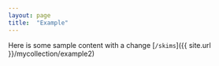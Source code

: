 ```yaml
---
layout: page
title:  "Example"
---
```


Here is some sample content with a change
[`/skims`]({{ site.url }}/mycollection/example2)
